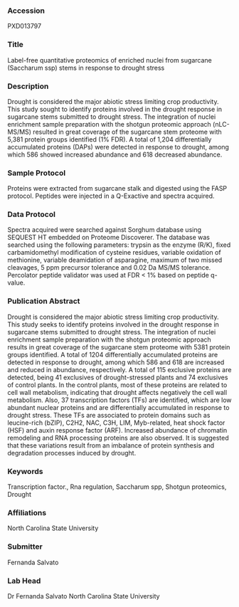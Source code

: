 ### Accession
PXD013797

### Title
Label-free quantitative proteomics of enriched nuclei from sugarcane (Saccharum ssp) stems in response to drought stress

### Description
Drought is considered the major abiotic stress limiting crop productivity. This study sought to identify proteins involved in the drought response in sugarcane stems submitted to drought stress. The integration of nuclei enrichment sample preparation with the shotgun proteomic approach (nLC-MS/MS) resulted in great coverage of the sugarcane stem proteome with 5,381 protein groups identified (1% FDR). A total of 1,204 differentially accumulated proteins (DAPs) were detected in response to drought, among which 586 showed increased abundance and 618 decreased abundance.

### Sample Protocol
Proteins were extracted from sugarcane stalk and digested using the FASP protocol. Peptides were injected in a Q-Exactive and spectra acquired.

### Data Protocol
Spectra acquired were searched against Sorghum database using SEQUEST HT embedded on Proteome Discoverer. The database was searched using the following parameters: trypsin as the enzyme (R/K), fixed carbamidomethyl modification of cysteine residues, variable oxidation of methionine, variable deamidation of asparagine, maximum of two missed cleavages, 5 ppm precursor tolerance and 0.02 Da MS/MS tolerance. Percolator peptide validator was used at FDR < 1% based on peptide q-value.

### Publication Abstract
Drought is considered the major abiotic stress limiting crop productivity. This study seeks to identify proteins involved in the drought response in sugarcane stems submitted to drought stress. The integration of nuclei enrichment sample preparation with the shotgun proteomic approach results in great coverage of the sugarcane stem proteome with 5381 protein groups identified. A total of 1204 differentially accumulated proteins are detected in response to drought, among which 586 and 618 are increased and reduced in abundance, respectively. A total of 115 exclusive proteins are detected, being 41 exclusives of drought-stressed plants and 74 exclusives of control plants. In the control plants, most of these proteins are related to cell wall metabolism, indicating that drought affects negatively the cell wall metabolism. Also, 37 transcription factors (TFs) are identified, which are low abundant nuclear proteins and are differentially accumulated in response to drought stress. These TFs are associated to protein domains such as leucine-rich (bZIP), C2H2, NAC, C3H, LIM, Myb-related, heat shock factor (HSF) and auxin response factor (ARF). Increased abundance of chromatin remodeling and RNA processing proteins are also observed. It is suggested that these variations result from an imbalance of protein synthesis and degradation processes induced by drought.

### Keywords
Transcription factor., Rna regulation, Saccharum spp, Shotgun proteomics, Drought

### Affiliations
North Carolina State University

### Submitter
Fernanda Salvato

### Lab Head
Dr Fernanda Salvato
North Carolina State University


